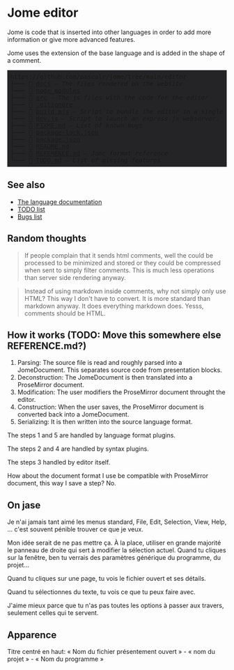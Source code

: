 # Jome editor

Jome is code that is inserted into other languages in order to add more information or give more advanced features.

Jome uses the extension of the base language and is added in the shape of a comment.

<!--~begin dir_list(".", comments: {"REFERENCE.md": "Jome format reference"})-->
<pre style="background-color: #242426; padding: 0.5em;">
https://github.com/pascalr/jome/tree/main/editor
├─── 📁 <a href="./docs">docs</a> — <i>The files rendered on the website</i>
├─── 📁 <a href="./node_modules">node_modules</a>
├─── 📁 <a href="./src">src</a> — <i>The js files with the code for the editor</i>
├─── 📁 <a href="./.gitignore">.gitignore</a>
├─── 📄 <a href="./build.mjs">build.mjs</a> — <i>Script to bundle the editor in a single .js file.</i>
├─── 📄 <a href="./dev.js">dev.js</a> — <i>Script to launch an express.js webserver.</i>
├─── 📄 <a href="./FIXME.md">FIXME.md</a> — <i>List of known bugs</i>
├─── 📄 <a href="./package-lock.json">package-lock.json</a>
├─── 📄 <a href="./package.json">package.json</a>
├─── 📄 <a href="./README.md">README.md</a>
├─── 📄 <a href="./REFERENCE.md">REFERENCE.md</a> — <i>Jome format reference</i>
└─── 📄 <a href="./TODO.md">TODO.md</a> — <i>List of missing features</i>
</pre>
<!--~end-->

## See also

- [The language documentation](REFERENCE.md)
- [TODO list](TODO.md)
- [Bugs list](FIXME.md)

## Random thoughts

> If people complain that it sends html comments, well the could be processed to be minimized and stored or they could be compressed when sent to simply filter comments. This is much less operations than server side rendering anyway.

> Instead of using markdown inside comments, why not simply only use HTML? This way I don't have to convert. It is more standard than markdown anyway. It does everything markdown does. Yesss, comments should be HTML.

## How it works (TODO: Move this somewhere else REFERENCE.md?)

1. Parsing: The source file is read and roughly parsed into a JomeDocument. This separates source code from presentation blocks.
2. Deconstruction: The JomeDocument is then translated into a ProseMirror document.
3. Modification: The user modifiers the ProseMirror document throught the editor.
4. Construction: When the user saves, the ProseMirror document is converted back into a JomeDocument.
5. Serializing: It is then written into the source language format.

The steps 1 and 5 are handled by language format plugins.

The steps 2 and 4 are handled by syntax plugins.

The steps 3 handled by editor itself.

How about the document format I use be compatible with ProseMirror document, this way I save a step? No.

## On jase

Je n'ai jamais tant aimé les menus standard, File, Edit, Selection, View, Help, ... c'est souvent pénible trouver ce que je veux.

Mon idée serait de ne pas mettre ça. À la place, utiliser en grande majorité le panneau de droite qui sert à modifier la sélection actuel. Quand tu cliques sur la fenêtre, ben tu verrais des paramètres générique du programme, du projet...

Quand tu cliques sur une page, tu vois le fichier ouvert et ses détails.

Quand tu sélectionnes du texte, tu vois ce que tu peux faire avec.

J'aime mieux parce que tu n'as pas toutes les options à passer aux travers, seulement celles qui te servent.

## Apparence

Titre centré en haut: « Nom du fichier présentement ouvert » - « nom du projet » - « Nom du programme »

